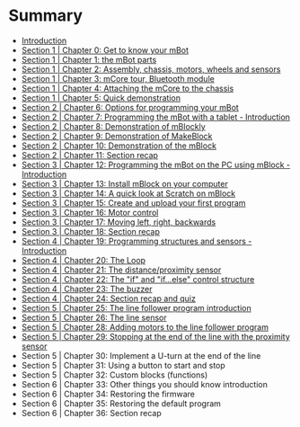 # Summary

* [Introduction](README.md)
* [Section 1 \| Chapter 0: Get to know your mBot](S1.md)
* [Section 1 \| Chapter 1: the mBot parts](S1C1.md)
* [Section 1 \| Chapter 2: Assembly, chassis, motors, wheels and sensors](section-1-chapter-2-assembly-part-1-chassis-motors-wheels-and-sensors.md)
* [Section 1 \| Chapter 3: mCore tour, Bluetooth module](section-1-chapter-3-mcore-tour-bluetooth-module.md)
* [Section 1 \| Chapter 4: Attaching the mCore to the chassis](section-1-chapter-4-attaching-the-mcore-to-the-chassis.md)
* [Section 1 \| Chapter 5: Quick demonstration](section-1-chapter-5-quick-demonstration.md)
* [Section 2 \| Chapter 6: Options for programming your mBot](section-2-chapter-6-options-for-programming-your-mbot.md)
* [Section 2 \| Chapter 7: Programming the mBot with a tablet - Introduction](section-2-chapter-1-introduction.md)
* [Section 2 \| Chapter 8: Demonstration of mBlockly](demonstration-of-mblockly.md)
* [Section 2 \| Chapter 9: Demonstration of MakeBlock](section-2-chapter-2-demonstration-of-makeblock.md)
* [Section 2 \| Chapter 10: Demonstration of the mBlock](section-2-chapter-4-demonstration-of-the-mblock.md)
* [Section 2 \| Chapter 11: Section recap](section-2-chapter-5-recapping.md)
* [Section 3 \| Chapter 12: Programming the mBot on the PC using mBlock - Introduction](section-3-chapter-12-programming-the-mbot-on-the-pc-using-mblock-introduction.md)
* [Section 3 \| Chapter 13: Install mBlock on your computer](section-3-chapter-12-install-mblock-on-your-computer.md)
* [Section 3 \| Chapter 14: A quick look at Scratch on mBlock](section-3-chapter-13-a-quick-look-at-scratch-on-mblock.md)
* [Section 3 \| Chapter 15: Create and upload your first program](section-3-chapter-14-create-and-upload-your-first-program.md)
* [Section 3 \| Chapter 16: Motor control](section-3-chapter-15-motor-control.md)
* [Section 3 \| Chapter 17: Moving left, right, backwards](section-3-chapter-17-moving-left-right-backwards.md)
* [Section 3 \| Chapter 18: Section recap](section-3-chapter-18-section-recap-and-quiz.md)
* [Section 4 \| Chapter 19: Programming structures and sensors - Introduction](section-4-chapter-19-programming-structures-and-sensors-introduction.md)
* [Section 4 \| Chapter 20: The Loop](section-4-chapter-20-the-loop.md)
* [Section 4 \| Chapter 21: The distance/proximity sensor](section-4-chapter-20-the-distanceproximity-sensor.md)
* [Section 4 \| Chapter 22: The "if" and "if...else" control structure](section-4-chapter-23-the-if-and-ifelse-control-structure.md)
* [Section 4 \| Chapter 23: The buzzer](section-4-chapter-24-the-buzzer.md)
* [Section 4 \| Chapter 24: Section recap and quiz](section-4-chapter-25-section-recap-and-quiz.md)
* [Section 5 \| Chapter 25: The line follower program introduction](section-5-the-line-follower-program-introduction.md)
* [Section 5 \| Chapter 26: The line sensor](section-5-chapter-27-the-line-sensor.md)
* [Section 5 \| Chapter 28: Adding motors to the line follower program](section-5-chapter-27-adding-motors-to-the-line-follower-program.md)
* [Section 5 \| Chapter 29: Stopping at the end of the line with the proximity sensor](section-5-chapter-29-stopping-at-the-end-of-the-line-with-the-proximity-sensor.md)
* Section 5 \| Chapter 30: Implement a U-turn at the end of the line
* Section 5 \| Chapter 31: Using a button to start and stop
* Section 5 \| Chapter 32: Custom blocks \(functions\)
* Section 6 \| Chapter 33: Other things you should know introduction
* Section 6 \| Chapter 34: Restoring the firmware
* Section 6 \| Chapter 35: Restoring the default program
* Section 6 \| Chapter 36: Section recap

